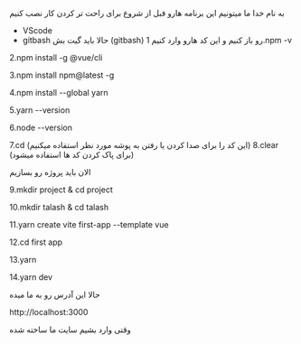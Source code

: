 به نام خدا
ما میتونیم این برنامه هارو قبل از شروع برای راحت تر کردن کار نصب کنیم
* VScode
* gitbash
حالا باید گیت بش (gitbash) رو باز کنیم و این کد هارو وارد کنیم
1.npm -v

2.npm install -g @vue/cli

3.npm install npm@latest -g

4.npm install --global yarn

5.yarn --version

6.node --version

7.cd (این کد را برای صدا کردن یا رفتن به پوشه مورد نظر استفاده میکنیم)
8.clear (برای پاک کردن کد ها استفاده میشود)

الان باید پروژه رو بسازیم

9.mkdir project & cd project

10.mkdir talash & cd talash

11.yarn create vite first-app --template vue

12.cd first app

13.yarn

14.yarn dev

حالا این آدرس رو به ما میده

http://localhost:3000 

وقتی وارد بشیم سایت ما ساخته شده
